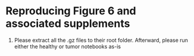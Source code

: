 # Reproducing Figure 6 and associated supplements 

1. Please extract all the .gz files to their root folder. Afterward, please run either the healthy or tumor notebooks as-is
